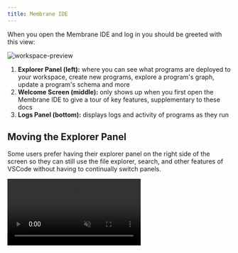 ```yaml
---
title: Membrane IDE
---
```


When you open the Membrane IDE and log in you should be greeted with this view:

![workspace-preview](/cloud-assets/workspace-preview.png)

1. **Explorer Panel (left):** where you can see what programs are deployed to your workspace, create new programs, explore a program's graph, update a program's schema and more
2. **Welcome Screen (middle):** only shows up when you first open the Membrane IDE to give a tour of key features, supplementary to these docs
3. **Logs Panel (bottom):** displays logs and activity of programs as they run

## Moving the Explorer Panel

Some users prefer having their explorer panel on the right side of the screen so they can still use the file explorer, search, and other features of VSCode without having to continually switch panels.

<!-- TODO: drag 'n dropping panel in web IDE is a bit different from screen recording -->

<video  src="/cloud-assets/move-panel.mp4" muted autoplay loop/>
